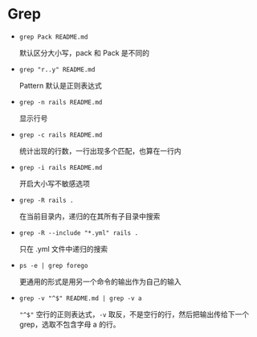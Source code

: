 # Grep

* `grep Pack README.md`
  
  默认区分大小写，pack 和 Pack 是不同的
* `grep "r..y" README.md`

  Pattern 默认是正则表达式
* `grep -n rails README.md`

  显示行号
* `grep -c rails README.md`

  统计出现的行数，一行出现多个匹配，也算在一行内
* `grep -i rails README.md`

  开启大小写不敏感选项
* `grep -R rails .`

  在当前目录内，递归的在其所有子目录中搜索
* `grep -R --include "*.yml" rails .`

  只在 .yml 文件中递归的搜索
* `ps -e | grep forego`

  更通用的形式是用另一个命令的输出作为自己的输入
* `grep -v "^$" README.md | grep -v a`

  `"^$"` 空行的正则表达式，`-v` 取反，不是空行的行，然后把输出传给下一个 grep，选取不包含字母 a 的行。